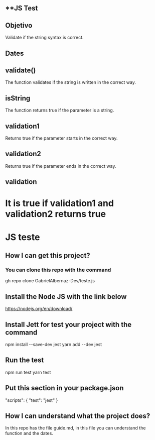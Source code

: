 
## **JS Test

##  Objetivo
Validate if the string syntax is correct.

##  Dates
## validate()
The function validates if the string is written in the correct way.
## isString
The function returns true if the parameter is a string.

## validation1
Returns true if the parameter starts in the correct way.

## validation2 
Returns true if the parameter ends in the correct way.

## validation
It is true if validation1 and validation2 returns true
=======
# JS teste

##  How I can get this project?
### You can clone this repo with the command
gh repo clone GabrielAlbernaz-Dev/teste.js

## Install the Node JS with the link below
https://nodejs.org/en/download/

## Install Jett for test your project with the command
npm install --save-dev jest
yarn add --dev jest

## Run the test
npm run test
yarn test


## Put this section in your package.json
  "scripts": {
    "test": "jest"
  }

## How I can understand what the project does?
In this repo has the file guide.md, in this file you can understand the function and the dates.

